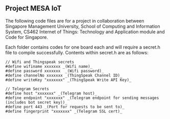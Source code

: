 ## Project MESA IoT

The following code files are for a project in collaboration between Singapore Management University, School of Computing and Information System, CS462 Internet of Things: Technology and Application module and Code for Singapore. 

Each folder contains codes for one board each and will require a secret.h file to compile successfully. Contents within secret.h are as follows: 

```
// Wifi and Thingspeak secrets
#define wifiname xxxxxxx _(Wifi name)_
#define password xxxxxxx  _(Wifi password)_ 
#define channelNo xxxxxxx _(ThingSpeak Channel ID)_
#define writeKey "xxxxxxx" _(ThingSpeak Write API Key)_

// Telegram Secrets
#define host "xxxxxxx" _(Telegram host)_
#define endpoint "xxxxxxx" _(Telegram endpoint for sending messages (includes bot secret key))_
#define port 443 _(Port for requests to be sent to)_
#define fingerprint "xxxxxxx" _(Telegram SSL cert)_
```
